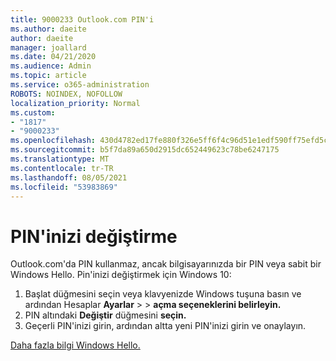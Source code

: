 ```yaml
---
title: 9000233 Outlook.com PIN'i
ms.author: daeite
author: daeite
manager: joallard
ms.date: 04/21/2020
ms.audience: Admin
ms.topic: article
ms.service: o365-administration
ROBOTS: NOINDEX, NOFOLLOW
localization_priority: Normal
ms.custom:
- "1817"
- "9000233"
ms.openlocfilehash: 430d4782ed17fe880f326e5ff6f4c96d51e1edf590ff75efd5ce59fe4ee1c379
ms.sourcegitcommit: b5f7da89a650d2915dc652449623c78be6247175
ms.translationtype: MT
ms.contentlocale: tr-TR
ms.lasthandoff: 08/05/2021
ms.locfileid: "53983869"
---
```

# <a name="change-your-pin"></a>PIN'inizi değiştirme

Outlook.com'da PIN kullanmaz, ancak bilgisayarınızda bir PIN veya sabit bir Windows Hello. Pin'inizi değiştirmek için Windows 10:

1. Başlat düğmesini seçin veya klavyenizde Windows tuşuna basın ve ardından Hesaplar **Ayarlar**  >    >  **açma seçeneklerini belirleyin.**
2. PIN altındaki **Değiştir** düğmesini **seçin.**
3. Geçerli PIN'inizi girin, ardından altta yeni PIN'inizi girin ve onaylayın.

[Daha fazla bilgi Windows Hello.](https://support.microsoft.com/help/17215/)